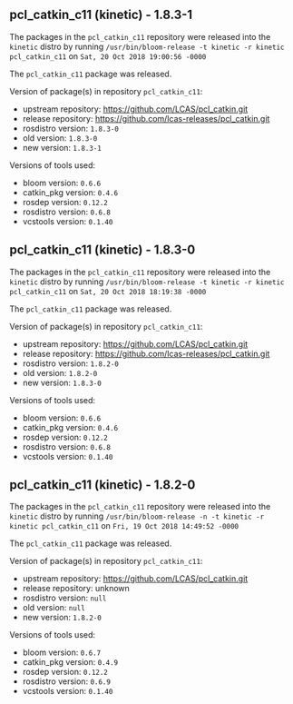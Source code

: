 ## pcl_catkin_c11 (kinetic) - 1.8.3-1

The packages in the `pcl_catkin_c11` repository were released into the `kinetic` distro by running `/usr/bin/bloom-release -t kinetic -r kinetic pcl_catkin_c11` on `Sat, 20 Oct 2018 19:00:56 -0000`

The `pcl_catkin_c11` package was released.

Version of package(s) in repository `pcl_catkin_c11`:

- upstream repository: https://github.com/LCAS/pcl_catkin.git
- release repository: https://github.com/lcas-releases/pcl_catkin.git
- rosdistro version: `1.8.3-0`
- old version: `1.8.3-0`
- new version: `1.8.3-1`

Versions of tools used:

- bloom version: `0.6.6`
- catkin_pkg version: `0.4.6`
- rosdep version: `0.12.2`
- rosdistro version: `0.6.8`
- vcstools version: `0.1.40`


## pcl_catkin_c11 (kinetic) - 1.8.3-0

The packages in the `pcl_catkin_c11` repository were released into the `kinetic` distro by running `/usr/bin/bloom-release -t kinetic -r kinetic pcl_catkin_c11` on `Sat, 20 Oct 2018 18:19:38 -0000`

The `pcl_catkin_c11` package was released.

Version of package(s) in repository `pcl_catkin_c11`:

- upstream repository: https://github.com/LCAS/pcl_catkin.git
- release repository: https://github.com/lcas-releases/pcl_catkin.git
- rosdistro version: `1.8.2-0`
- old version: `1.8.2-0`
- new version: `1.8.3-0`

Versions of tools used:

- bloom version: `0.6.6`
- catkin_pkg version: `0.4.6`
- rosdep version: `0.12.2`
- rosdistro version: `0.6.8`
- vcstools version: `0.1.40`


## pcl_catkin_c11 (kinetic) - 1.8.2-0

The packages in the `pcl_catkin_c11` repository were released into the `kinetic` distro by running `/usr/bin/bloom-release -n -t kinetic -r kinetic pcl_catkin_c11` on `Fri, 19 Oct 2018 14:49:52 -0000`

The `pcl_catkin_c11` package was released.

Version of package(s) in repository `pcl_catkin_c11`:

- upstream repository: https://github.com/LCAS/pcl_catkin.git
- release repository: unknown
- rosdistro version: `null`
- old version: `null`
- new version: `1.8.2-0`

Versions of tools used:

- bloom version: `0.6.7`
- catkin_pkg version: `0.4.9`
- rosdep version: `0.12.2`
- rosdistro version: `0.6.9`
- vcstools version: `0.1.40`


